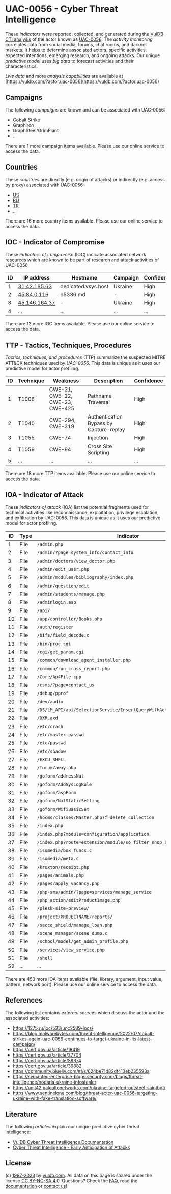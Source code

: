 # UAC-0056 - Cyber Threat Intelligence

These _indicators_ were reported, collected, and generated during the [VulDB CTI analysis](https://vuldb.com/?kb.cti) of the actor known as [UAC-0056](https://vuldb.com/?actor.uac-0056). The _activity monitoring_ correlates data from social media, forums, chat rooms, and darknet markets. It helps to determine associated actors, specific activities, expected intentions, emerging research, and ongoing attacks. Our unique _predictive model_ uses _big data_ to forecast activities and their characteristics.

_Live data_ and more _analysis capabilities_ are available at [https://vuldb.com/?actor.uac-0056](https://vuldb.com/?actor.uac-0056)

## Campaigns

The following _campaigns_ are known and can be associated with UAC-0056:

* Cobalt Strike
* Graphiron
* GraphSteel/GrimPlant
* ...

There are 1 more campaign items available. Please use our online service to access the data.

## Countries

These _countries_ are directly (e.g. origin of attacks) or indirectly (e.g. access by proxy) associated with UAC-0056:

* [US](https://vuldb.com/?country.us)
* [RU](https://vuldb.com/?country.ru)
* [TR](https://vuldb.com/?country.tr)
* ...

There are 16 more country items available. Please use our online service to access the data.

## IOC - Indicator of Compromise

These _indicators of compromise_ (IOC) indicate associated network resources which are known to be part of research and attack activities of UAC-0056.

ID | IP address | Hostname | Campaign | Confidence
-- | ---------- | -------- | -------- | ----------
1 | [31.42.185.63](https://vuldb.com/?ip.31.42.185.63) | dedicated.vsys.host | Ukraine | High
2 | [45.84.0.116](https://vuldb.com/?ip.45.84.0.116) | n5336.md | - | High
3 | [45.146.164.37](https://vuldb.com/?ip.45.146.164.37) | - | Ukraine | High
4 | ... | ... | ... | ...

There are 12 more IOC items available. Please use our online service to access the data.

## TTP - Tactics, Techniques, Procedures

_Tactics, techniques, and procedures_ (TTP) summarize the suspected MITRE ATT&CK techniques used by _UAC-0056_. This data is unique as it uses our predictive model for actor profiling.

ID | Technique | Weakness | Description | Confidence
-- | --------- | -------- | ----------- | ----------
1 | T1006 | CWE-21, CWE-22, CWE-23, CWE-425 | Pathname Traversal | High
2 | T1040 | CWE-294, CWE-319 | Authentication Bypass by Capture-replay | High
3 | T1055 | CWE-74 | Injection | High
4 | T1059 | CWE-94 | Cross Site Scripting | High
5 | ... | ... | ... | ...

There are 18 more TTP items available. Please use our online service to access the data.

## IOA - Indicator of Attack

These _indicators of attack_ (IOA) list the potential fragments used for technical activities like reconnaissance, exploitation, privilege escalation, and exfiltration by UAC-0056. This data is unique as it uses our predictive model for actor profiling.

ID | Type | Indicator | Confidence
-- | ---- | --------- | ----------
1 | File | `/admin.php` | Medium
2 | File | `/admin/?page=system_info/contact_info` | High
3 | File | `/admin/doctors/view_doctor.php` | High
4 | File | `/admin/edit_user.php` | High
5 | File | `/admin/modules/bibliography/index.php` | High
6 | File | `/admin/question/edit` | High
7 | File | `/admin/students/manage.php` | High
8 | File | `/adminlogin.asp` | High
9 | File | `/api/` | Low
10 | File | `/app/controller/Books.php` | High
11 | File | `/auth/register` | High
12 | File | `/bifs/field_decode.c` | High
13 | File | `/bin/proc.cgi` | High
14 | File | `/cgi/get_param.cgi` | High
15 | File | `/common/download_agent_installer.php` | High
16 | File | `/common/run_cross_report.php` | High
17 | File | `/Core/Ap4File.cpp` | High
18 | File | `/csms/?page=contact_us` | High
19 | File | `/debug/pprof` | Medium
20 | File | `/dev/audio` | Medium
21 | File | `/DS/LM_API/api/SelectionService/InsertQueryWithActiveRelationsReturnId` | High
22 | File | `/DXR.axd` | Medium
23 | File | `/etc/crash` | Medium
24 | File | `/etc/master.passwd` | High
25 | File | `/etc/passwd` | Medium
26 | File | `/etc/shadow` | Medium
27 | File | `/EXCU_SHELL` | Medium
28 | File | `/forum/away.php` | High
29 | File | `/goform/addressNat` | High
30 | File | `/goform/AddSysLogRule` | High
31 | File | `/goform/aspForm` | High
32 | File | `/goform/NatStaticSetting` | High
33 | File | `/goform/WifiBasicSet` | High
34 | File | `/hocms/classes/Master.php?f=delete_collection` | High
35 | File | `/index.php` | Medium
36 | File | `/index.php?module=configuration/application` | High
37 | File | `/index.php?route=extension/module/so_filter_shop_by/filter_data` | High
38 | File | `/isomedia/box_funcs.c` | High
39 | File | `/isomedia/meta.c` | High
40 | File | `/kruxton/receipt.php` | High
41 | File | `/pages/animals.php` | High
42 | File | `/pages/apply_vacancy.php` | High
43 | File | `/php-sms/admin/?page=services/manage_service` | High
44 | File | `/php_action/editProductImage.php` | High
45 | File | `/plesk-site-preview/` | High
46 | File | `/project/PROJECTNAME/reports/` | High
47 | File | `/sacco_shield/manage_loan.php` | High
48 | File | `/scene_manager/scene_dump.c` | High
49 | File | `/school/model/get_admin_profile.php` | High
50 | File | `/services/view_service.php` | High
51 | File | `/shell` | Low
52 | ... | ... | ...

There are 453 more IOA items available (file, library, argument, input value, pattern, network port). Please use our online service to access the data.

## References

The following list contains _external sources_ which discuss the actor and the associated activities:

* https://1275.ru/ioc/533/unc2589-iocs/
* https://blog.malwarebytes.com/threat-intelligence/2022/07/cobalt-strikes-again-uac-0056-continues-to-target-ukraine-in-its-latest-campaign/
* https://cert.gov.ua/article/18419
* https://cert.gov.ua/article/37704
* https://cert.gov.ua/article/38374
* https://cert.gov.ua/article/39882
* https://community.blueliv.com/#!/s/624be71d82df413eb235593a
* https://symantec-enterprise-blogs.security.com/blogs/threat-intelligence/nodaria-ukraine-infostealer
* https://unit42.paloaltonetworks.com/ukraine-targeted-outsteel-saintbot/
* https://www.sentinelone.com/blog/threat-actor-uac-0056-targeting-ukraine-with-fake-translation-software/

## Literature

The following _articles_ explain our unique predictive cyber threat intelligence:

* [VulDB Cyber Threat Intelligence Documentation](https://vuldb.com/?kb.cti)
* [Cyber Threat Intelligence - Early Anticipation of Attacks](https://www.scip.ch/en/?labs.20201022)

## License

(c) [1997-2023](https://vuldb.com/?kb.changelog) by [vuldb.com](https://vuldb.com/?kb.about). All data on this page is shared under the license [CC BY-NC-SA 4.0](https://creativecommons.org/licenses/by-nc-sa/4.0/). Questions? Check the [FAQ](https://vuldb.com/?kb.faq), read the [documentation](https://vuldb.com/?kb) or [contact us](https://vuldb.com/?contact)!
